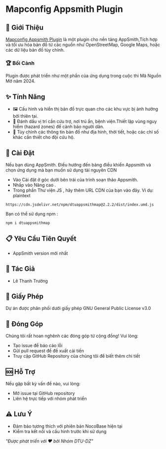 # Mapconfig Appsmith Plugin

## 🌟 Giới Thiệu
 [Mapconfig Appsmith Plugin](https://github.com/Truongpyeo/DTUAppSmithMap)
 là một plugin cho nền tảng AppSmith,Tích hợp và tối ưu hóa bản đồ từ các nguồn như OpenStreetMap, Google Maps, hoặc các dữ liệu bản đồ tùy chỉnh.
### 🏆 Bối Cảnh
Plugin được phát triển như một phần của ứng dụng trong cuộc thi Mã Nguồn Mở năm 2024.

## ✨ Tính Năng
- 🖼️ Cấu hình và hiển thị bản đồ trực quan cho các khu vực bị ảnh hưởng bởi thiên tai.
- 🔀 Đánh dấu vị trí cần cứu trợ, nơi trú ẩn, bệnh viện.Thiết lập vùng nguy hiểm (hazard zones) để cảnh báo người dân.
- 🔧 Tùy chỉnh các thông tin bản đồ như địa hình, thời tiết, hoặc các chỉ số khác cần thiết cho đội cứu hộ.

## 🚀 Cài Đặt

Nếu bạn dùng AppSmith. Điều hướng đến bảng điều khiển Appsmith và chọn ứng dụng mà bạn muốn sử dụng tài nguyên CDN 

- Vào Cài đặt ở góc dưới bên trái của trình soạn thảo Appsmith.
- Nhấp vào Nâng cao .
- Trong phần Thư viện JS , hãy thêm URL CDN của bạn vào đây. Ví dụ: plaintext
```
https://cdn.jsdelivr.net/npm/dtuappsmithmap@2.2.2/dist/index.umd.js
```


Bạn có thể sử dụng npm : 
```
npm i dtuappsmithmap
```


## 📋 Yêu Cầu Tiên Quyết
- AppSmith version mới nhất
## 👥 Tác Giả
- Lê Thanh Trường
## 📄 Giấy Phép
Dự án được phân phối dưới giấy phép GNU General Public License v3.0
## 🤝 Đóng Góp
Chúng tôi rất hoan nghênh các đóng góp từ cộng đồng! Vui lòng:

- Tạo issue để báo cáo lỗi
- Gửi pull request để đề xuất cải tiến
- Truy cập GitHub Repository của chúng tôi để biết thêm chi tiết

## 🆘 Hỗ Trợ
Nếu gặp bất kỳ vấn đề nào, vui lòng:

- Mở issue tại GitHub repository
- Liên hệ trực tiếp với nhóm phát triển
## ⚠️ Lưu Ý
- Đảm bảo tương thích với phiên bản NocoBase hiện tại
- Kiểm tra kết nối và cấu hình trước khi sử dụng



*"Được phát triển với ❤️ bởi Nhóm DTU-DZ"*
